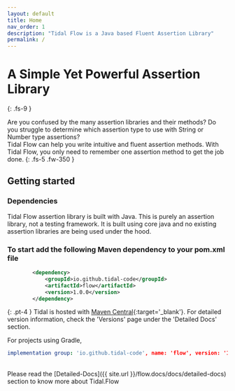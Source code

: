 ```yaml
---
layout: default
title: Home
nav_order: 1
description: "Tidal Flow is a Java based Fluent Assertion Library"
permalink: /
---
```


# A Simple Yet Powerful Assertion Library
{: .fs-9 }

Are you confused by the many assertion libraries and their methods? 
Do you struggle to determine which assertion type to use with String or Number type assertions? <br>
Tidal Flow can help you write intuitive and fluent assertion methods. 
With Tidal Flow, you only need to remember one assertion method to get the job done.
{: .fs-5 .fw-350 }

## Getting started

### Dependencies

Tidal Flow assertion library is built with Java. This is purely an assertion library, not a testing framework. 
It is built using core java and no existing assertion libraries are being used under the hood. 


### To start add the following Maven dependency to your pom.xml file

```xml
        <dependency>
            <groupId>io.github.tidal-code</groupId>
            <artifactId>flow</artifactId>
            <version>1.0.0</version>
        </dependency>
```

{: .pt-4 }
Tidal is hosted with [Maven Central](https://mvnrepository.com/artifact/io.github.tidal-code/flow){:target='_blank'}. For detailed version information, check the 'Versions' page under the 'Detailed Docs' section. 


For projects using Gradle,
```yml
implementation group: 'io.github.tidal-code', name: 'flow', version: '1.0.0'
```

<br>
Please read the [Detailed-Docs]({{ site.url }}/flow.docs/docs/detailed-docs) section to know more about Tidal.Flow

<!-- ### Contributing

When contributing to this repository, please first discuss the change you wish to make via issue,
email, or any other method with the owners of this repository before making a change. Read more about becoming a contributor in [our GitHub repo](https://github.com/tidal-code/Wave#readme). -->


<!-- #### Thank you to the contributors of Just the Docs!

<ul class="list-style-none">
{% for contributor in site.github.contributors %}
  <li class="d-inline-block mr-1">
     <a href="{{ contributor.html_url }}"><img src="{{ contributor.avatar_url }}" width="32" height="32" alt="{{ contributor.login }}"/></a>
  </li>
{% endfor %}
</ul> -->

<!-- ### Code of Conduct

Just the Docs is committed to fostering a welcoming community.

[View our Code of Conduct](https://github.com/pmarsceill/just-the-docs/tree/master/CODE_OF_CONDUCT.md) on our GitHub repository. -->
